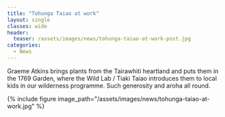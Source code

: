 ```yaml
---
title: "Tohunga Taiao at work"
layout: single
classes: wide
header:
  teaser: /assets/images/news/tohunga-taiao-at-work-post.jpg
categories:
  - News
---
```


Graeme Atkins brings plants from the Tairawhiti heartland and puts them in the 1769 Garden, where the Wild Lab / Tiaki Taiao introduces them to local kids in our wilderness programme.  Such generosity and aroha all round.

{% include figure image_path="/assets/images/news/tohunga-taiao-at-work.jpg" %}
